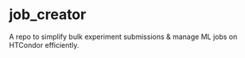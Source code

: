 # job_creator
A repo to simplify bulk experiment submissions &amp; manage ML jobs on HTCondor efficiently.
